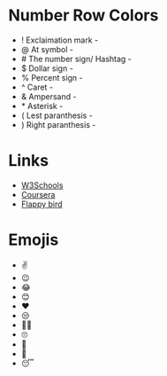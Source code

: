 # Number Row Colors
* ! Exclaimation mark -
* @ At symbol -
* \# The number sign/ Hashtag -
* $ Dollar sign - 
* % Percent sign -
* ^ Caret -
* & Ampersand -
* \* Asterisk -
* ( Lest paranthesis -
* ) Right paranthesis -
# Links
* [W3Schools](https://www.w3schools.com/)
* [Coursera](https://www.coursera.org/)
* [Flappy bird](https://flappybird.io/)
# Emojis
* ✌️
* 😉
* 😂
* 😊
* ❤️
* 😒
* 😶‍🌫️
* 🙄
* 🫥
* 🥱
* 😴
